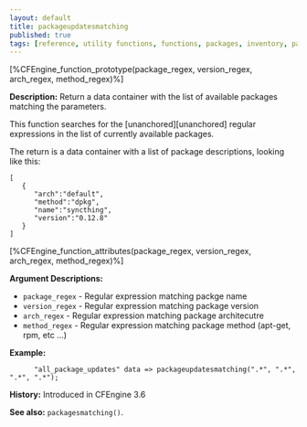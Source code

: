 ```yaml
---
layout: default
title: packageupdatesmatching
published: true
tags: [reference, utility functions, functions, packages, inventory, packageupdatesmatching]
---
```


[%CFEngine_function_prototype(package_regex, version_regex, arch_regex, method_regex)%]

**Description:** Return a data container with the list of available packages matching the parameters.

This function searches for the [unanchored][unanchored] regular expressions in
the list of currently available packages.

The return is a data container with a list of package descriptions, looking like this:

```
[
   {
      "arch":"default",
      "method":"dpkg",
      "name":"syncthing",
      "version":"0.12.8"
   }
]
```

[%CFEngine_function_attributes(package_regex, version_regex, arch_regex, method_regex)%]

**Argument Descriptions:**

* `package_regex` - Regular expression matching packge name
* `version_regex` - Regular expression matching package version
* `arch_regex` - Regular expression matching package architecutre
* `method_regex` - Regular expression matching package method (apt-get, rpm, etc ...)

**Example:**

```cf3
      "all_package_updates" data => packageupdatesmatching(".*", ".*", ".*", ".*");
```

**History:** Introduced in CFEngine 3.6

**See also:** `packagesmatching()`.
